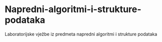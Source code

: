 # Napredni-algoritmi-i-strukture-podataka
Laboratorijske vježbe iz predmeta napredni algoritmi i strukture podataka
